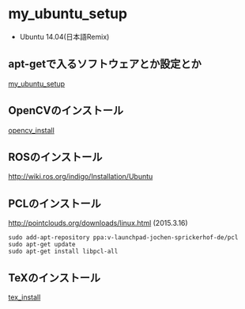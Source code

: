 # my_ubuntu_setup

- Ubuntu 14.04(日本語Remix)

## apt-getで入るソフトウェアとか設定とか

[my_ubuntu_setup](./ubuntu_application/README.md)

## OpenCVのインストール

[opencv_install](./OpenCV_install/README.md)

## ROSのインストール

http://wiki.ros.org/indigo/Installation/Ubuntu

## PCLのインストール

http://pointclouds.org/downloads/linux.html (2015.3.16)

```
sudo add-apt-repository ppa:v-launchpad-jochen-sprickerhof-de/pcl
sudo apt-get update
sudo apt-get install libpcl-all
```

## TeXのインストール

[tex_install](./tex_install/README.md)